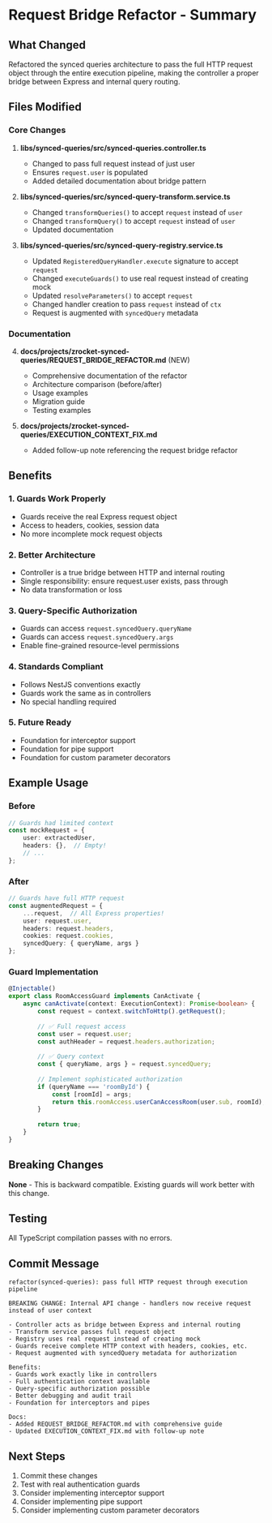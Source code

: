 # Request Bridge Refactor - Summary

## What Changed

Refactored the synced queries architecture to pass the full HTTP request object through the entire execution pipeline, making the controller a proper bridge between Express and internal query routing.

## Files Modified

### Core Changes
1. **libs/synced-queries/src/synced-queries.controller.ts**
   - Changed to pass full request instead of just user
   - Ensures `request.user` is populated
   - Added detailed documentation about bridge pattern

2. **libs/synced-queries/src/synced-query-transform.service.ts**
   - Changed `transformQueries()` to accept `request` instead of `user`
   - Changed `transformQuery()` to accept `request` instead of `user`
   - Updated documentation

3. **libs/synced-queries/src/synced-query-registry.service.ts**
   - Updated `RegisteredQueryHandler.execute` signature to accept `request`
   - Changed `executeGuards()` to use real request instead of creating mock
   - Updated `resolveParameters()` to accept `request`
   - Changed handler creation to pass `request` instead of `ctx`
   - Request is augmented with `syncedQuery` metadata

### Documentation
4. **docs/projects/zrocket-synced-queries/REQUEST_BRIDGE_REFACTOR.md** (NEW)
   - Comprehensive documentation of the refactor
   - Architecture comparison (before/after)
   - Usage examples
   - Migration guide
   - Testing examples

5. **docs/projects/zrocket-synced-queries/EXECUTION_CONTEXT_FIX.md**
   - Added follow-up note referencing the request bridge refactor

## Benefits

### 1. Guards Work Properly
- Guards receive the real Express request object
- Access to headers, cookies, session data
- No more incomplete mock request objects

### 2. Better Architecture
- Controller is a true bridge between HTTP and internal routing
- Single responsibility: ensure request.user exists, pass through
- No data transformation or loss

### 3. Query-Specific Authorization
- Guards can access `request.syncedQuery.queryName`
- Guards can access `request.syncedQuery.args`
- Enable fine-grained resource-level permissions

### 4. Standards Compliant
- Follows NestJS conventions exactly
- Guards work the same as in controllers
- No special handling required

### 5. Future Ready
- Foundation for interceptor support
- Foundation for pipe support
- Foundation for custom parameter decorators

## Example Usage

### Before
```typescript
// Guards had limited context
const mockRequest = {
    user: extractedUser,
    headers: {},  // Empty!
    // ...
};
```

### After
```typescript
// Guards have full HTTP request
const augmentedRequest = {
    ...request,  // All Express properties!
    user: request.user,
    headers: request.headers,
    cookies: request.cookies,
    syncedQuery: { queryName, args }
};
```

### Guard Implementation
```typescript
@Injectable()
export class RoomAccessGuard implements CanActivate {
    async canActivate(context: ExecutionContext): Promise<boolean> {
        const request = context.switchToHttp().getRequest();
        
        // ✅ Full request access
        const user = request.user;
        const authHeader = request.headers.authorization;
        
        // ✅ Query context
        const { queryName, args } = request.syncedQuery;
        
        // Implement sophisticated authorization
        if (queryName === 'roomById') {
            const [roomId] = args;
            return this.roomAccess.userCanAccessRoom(user.sub, roomId);
        }
        
        return true;
    }
}
```

## Breaking Changes

**None** - This is backward compatible. Existing guards will work better with this change.

## Testing

All TypeScript compilation passes with no errors.

## Commit Message

```
refactor(synced-queries): pass full HTTP request through execution pipeline

BREAKING CHANGE: Internal API change - handlers now receive request instead of user context

- Controller acts as bridge between Express and internal routing
- Transform service passes full request object
- Registry uses real request instead of creating mock
- Guards receive complete HTTP context with headers, cookies, etc.
- Request augmented with syncedQuery metadata for authorization

Benefits:
- Guards work exactly like in controllers
- Full authentication context available
- Query-specific authorization possible
- Better debugging and audit trail
- Foundation for interceptors and pipes

Docs:
- Added REQUEST_BRIDGE_REFACTOR.md with comprehensive guide
- Updated EXECUTION_CONTEXT_FIX.md with follow-up note
```

## Next Steps

1. Commit these changes
2. Test with real authentication guards
3. Consider implementing interceptor support
4. Consider implementing pipe support
5. Consider implementing custom parameter decorators
